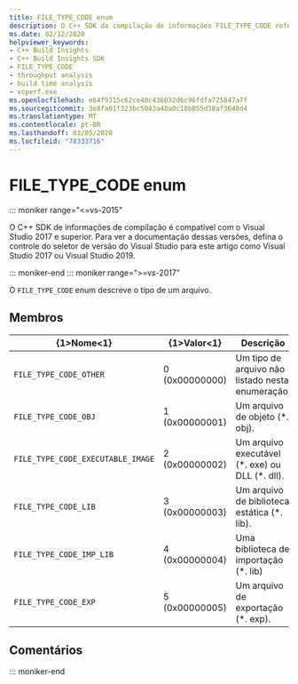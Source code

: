 ```yaml
---
title: FILE_TYPE_CODE enum
description: O C++ SDK da compilação de informações FILE_TYPE_CODE referência de enumeração.
ms.date: 02/12/2020
helpviewer_keywords:
- C++ Build Insights
- C++ Build Insights SDK
- FILE_TYPE_CODE
- throughput analysis
- build time analysis
- vcperf.exe
ms.openlocfilehash: e64f9315c62ce40c436032d6c96fdfa725847a7f
ms.sourcegitcommit: 3e8fa01f323bc5043a48a0c18b855d38af3648d4
ms.translationtype: MT
ms.contentlocale: pt-BR
ms.lasthandoff: 03/05/2020
ms.locfileid: "78333716"
---
```

# <a name="file_type_code-enum"></a>FILE_TYPE_CODE enum

::: moniker range="<=vs-2015"

O C++ SDK de informações de compilação é compatível com o Visual Studio 2017 e superior. Para ver a documentação dessas versões, defina o controle do seletor de versão do Visual Studio para este artigo como Visual Studio 2017 ou Visual Studio 2019.

::: moniker-end
::: moniker range=">=vs-2017"

O `FILE_TYPE_CODE` enum descreve o tipo de um arquivo.

## <a name="members"></a>Membros

| {1&gt;Nome&lt;1} | {1&gt;Valor&lt;1} | Descrição |
|--|--|--|
| `FILE_TYPE_CODE_OTHER` | 0 (0x00000000) | Um tipo de arquivo não listado nesta enumeração. |
| `FILE_TYPE_CODE_OBJ` | 1 (0x00000001) | Um arquivo de objeto (\*. obj). |
| `FILE_TYPE_CODE_EXECUTABLE_IMAGE` | 2 (0x00000002) | Um arquivo executável (\*. exe) ou DLL (\*. dll). |
| `FILE_TYPE_CODE_LIB` | 3 (0x00000003) | Um arquivo de biblioteca estática (*. lib). |
| `FILE_TYPE_CODE_IMP_LIB` | 4 (0x00000004) | Uma biblioteca de importação (*. lib) |
| `FILE_TYPE_CODE_EXP` | 5 (0x00000005) | Um arquivo de exportação (*. exp). |

## <a name="remarks"></a>Comentários

::: moniker-end
